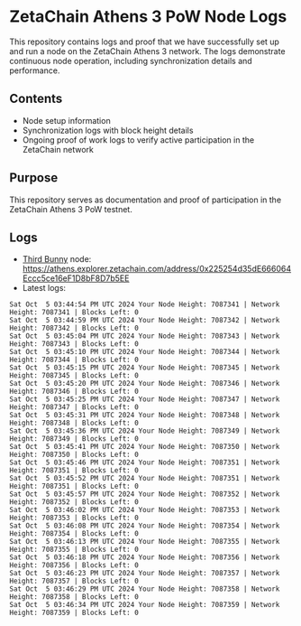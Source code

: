 # ZetaChain Athens 3 PoW Node Logs
This repository contains logs and proof that we have successfully set up and run a node on the ZetaChain Athens 3 network. The logs demonstrate continuous node operation, including synchronization details and performance.

## Contents
- Node setup information
- Synchronization logs with block height details
- Ongoing proof of work logs to verify active participation in the ZetaChain network

## Purpose
This repository serves as documentation and proof of participation in the ZetaChain Athens 3 PoW testnet.

## Logs

- [Third Bunny](https://thirdbunny.xyz/) node: https://athens.explorer.zetachain.com/address/0x225254d35dE666064Eccc5ce16eF1D8bF8D7b5EE
- Latest logs:
```
Sat Oct  5 03:44:54 PM UTC 2024 Your Node Height: 7087341 | Network Height: 7087341 | Blocks Left: 0
Sat Oct  5 03:44:59 PM UTC 2024 Your Node Height: 7087342 | Network Height: 7087342 | Blocks Left: 0
Sat Oct  5 03:45:04 PM UTC 2024 Your Node Height: 7087343 | Network Height: 7087343 | Blocks Left: 0
Sat Oct  5 03:45:10 PM UTC 2024 Your Node Height: 7087344 | Network Height: 7087344 | Blocks Left: 0
Sat Oct  5 03:45:15 PM UTC 2024 Your Node Height: 7087345 | Network Height: 7087345 | Blocks Left: 0
Sat Oct  5 03:45:20 PM UTC 2024 Your Node Height: 7087346 | Network Height: 7087346 | Blocks Left: 0
Sat Oct  5 03:45:25 PM UTC 2024 Your Node Height: 7087347 | Network Height: 7087347 | Blocks Left: 0
Sat Oct  5 03:45:31 PM UTC 2024 Your Node Height: 7087348 | Network Height: 7087348 | Blocks Left: 0
Sat Oct  5 03:45:36 PM UTC 2024 Your Node Height: 7087349 | Network Height: 7087349 | Blocks Left: 0
Sat Oct  5 03:45:41 PM UTC 2024 Your Node Height: 7087350 | Network Height: 7087350 | Blocks Left: 0
Sat Oct  5 03:45:46 PM UTC 2024 Your Node Height: 7087351 | Network Height: 7087351 | Blocks Left: 0
Sat Oct  5 03:45:52 PM UTC 2024 Your Node Height: 7087351 | Network Height: 7087351 | Blocks Left: 0
Sat Oct  5 03:45:57 PM UTC 2024 Your Node Height: 7087352 | Network Height: 7087352 | Blocks Left: 0
Sat Oct  5 03:46:02 PM UTC 2024 Your Node Height: 7087353 | Network Height: 7087353 | Blocks Left: 0
Sat Oct  5 03:46:08 PM UTC 2024 Your Node Height: 7087354 | Network Height: 7087354 | Blocks Left: 0
Sat Oct  5 03:46:13 PM UTC 2024 Your Node Height: 7087355 | Network Height: 7087355 | Blocks Left: 0
Sat Oct  5 03:46:18 PM UTC 2024 Your Node Height: 7087356 | Network Height: 7087356 | Blocks Left: 0
Sat Oct  5 03:46:23 PM UTC 2024 Your Node Height: 7087357 | Network Height: 7087357 | Blocks Left: 0
Sat Oct  5 03:46:29 PM UTC 2024 Your Node Height: 7087358 | Network Height: 7087358 | Blocks Left: 0
Sat Oct  5 03:46:34 PM UTC 2024 Your Node Height: 7087359 | Network Height: 7087359 | Blocks Left: 0
```
